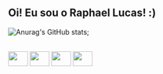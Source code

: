 ## Oi! Eu sou o Raphael Lucas! :)

![Anurag's GitHub stats](https://github-readme-stats.vercel.app/api?username=raphaellmp&&count_private=true&show_icons=true&theme=dark);


<div style="display: inline_block"><br>
 <img align="center alt="Rapha-HTML" height="30" width="40" src="https://cdn.jsdelivr.net/gh/devicons/devicon/icons/html5/html5-original.svg" />
 <img align="center alt="Rapha-CSS" height="30" width="40" src="https://cdn.jsdelivr.net/gh/devicons/devicon/icons/css3/css3-original.svg" />
 <img align="center alt="Rapha-JS" height="30" width="40" src="https://cdn.jsdelivr.net/gh/devicons/devicon/icons/javascript/javascript-original.svg" />
 <img align="center alt="Rapha-Puthon" height="30" width="40" src="https://cdn.jsdelivr.net/gh/devicons/devicon/icons/dart/dart-original.svg" />            
</div>
